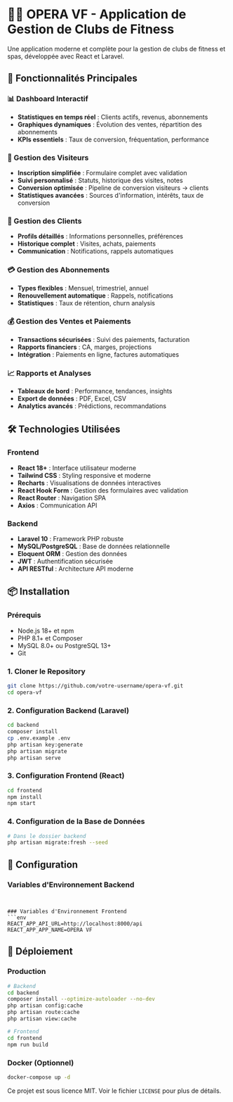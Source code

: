 # 🏋️‍♂️ OPERA VF - Application de Gestion de Clubs de Fitness

Une application moderne et complète pour la gestion de clubs de fitness et spas, développée avec React et Laravel.

## 🚀 Fonctionnalités Principales

### 📊 Dashboard Interactif
- **Statistiques en temps réel** : Clients actifs, revenus, abonnements
- **Graphiques dynamiques** : Évolution des ventes, répartition des abonnements
- **KPIs essentiels** : Taux de conversion, fréquentation, performance

### 👥 Gestion des Visiteurs
- **Inscription simplifiée** : Formulaire complet avec validation
- **Suivi personnalisé** : Statuts, historique des visites, notes
- **Conversion optimisée** : Pipeline de conversion visiteurs → clients
- **Statistiques avancées** : Sources d'information, intérêts, taux de conversion

### 👤 Gestion des Clients
- **Profils détaillés** : Informations personnelles, préférences
- **Historique complet** : Visites, achats, paiements
- **Communication** : Notifications, rappels automatiques

### 💳 Gestion des Abonnements
- **Types flexibles** : Mensuel, trimestriel, annuel
- **Renouvellement automatique** : Rappels, notifications
- **Statistiques** : Taux de rétention, churn analysis

### 💰 Gestion des Ventes et Paiements
- **Transactions sécurisées** : Suivi des paiements, facturation
- **Rapports financiers** : CA, marges, projections
- **Intégration** : Paiements en ligne, factures automatiques

### 📈 Rapports et Analyses
- **Tableaux de bord** : Performance, tendances, insights
- **Export de données** : PDF, Excel, CSV
- **Analytics avancés** : Prédictions, recommandations

## 🛠️ Technologies Utilisées

### Frontend
- **React 18+** : Interface utilisateur moderne
- **Tailwind CSS** : Styling responsive et moderne
- **Recharts** : Visualisations de données interactives
- **React Hook Form** : Gestion des formulaires avec validation
- **React Router** : Navigation SPA
- **Axios** : Communication API

### Backend
- **Laravel 10** : Framework PHP robuste
- **MySQL/PostgreSQL** : Base de données relationnelle
- **Eloquent ORM** : Gestion des données
- **JWT** : Authentification sécurisée
- **API RESTful** : Architecture API moderne

## 📦 Installation

### Prérequis
- Node.js 18+ et npm
- PHP 8.1+ et Composer
- MySQL 8.0+ ou PostgreSQL 13+
- Git

### 1. Cloner le Repository
```bash
git clone https://github.com/votre-username/opera-vf.git
cd opera-vf
```

### 2. Configuration Backend (Laravel)
```bash
cd backend
composer install
cp .env.example .env
php artisan key:generate
php artisan migrate
php artisan serve
```

### 3. Configuration Frontend (React)
```bash
cd frontend
npm install
npm start
```

### 4. Configuration de la Base de Données
```bash
# Dans le dossier backend
php artisan migrate:fresh --seed
```

## 🔧 Configuration

### Variables d'Environnement Backend
```env


### Variables d'Environnement Frontend
```env
REACT_APP_API_URL=http://localhost:8000/api
REACT_APP_APP_NAME=OPERA VF
```

## 🚀 Déploiement

### Production
```bash
# Backend
cd backend
composer install --optimize-autoloader --no-dev
php artisan config:cache
php artisan route:cache
php artisan view:cache

# Frontend
cd frontend
npm run build
```

### Docker (Optionnel)
```bash
docker-compose up -d
```


Ce projet est sous licence MIT. Voir le fichier `LICENSE` pour plus de détails.

